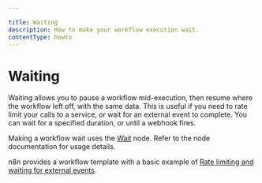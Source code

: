 ```yaml
---

title: Waiting
description: How to make your workflow execution wait.
contentType: howto
---
```


# Waiting

Waiting allows you to pause a workflow mid-execution, then resume where the workflow left off, with the same data. This is useful if you need to rate limit your calls to a service, or wait for an external event to complete. You can wait for a specified duration, or until a webhook fires.

Making a workflow wait uses the [Wait](/integrations/builtin/core-nodes/n8n-nodes-base.wait.md) node. Refer to the node documentation for usage details.

n8n provides a workflow template with a basic example of [Rate limiting and waiting for external events](https://n8n.io/workflows/1749-rate-limiting-and-waiting-for-external-events/).
